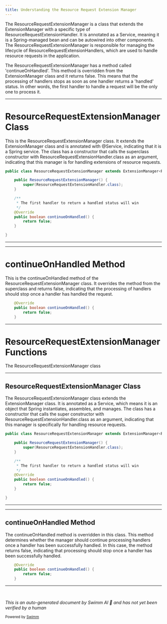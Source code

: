 ```yaml
---
title: Understanding the Resource Request Extension Manager
---
```

The ResourceRequestExtensionManager is a class that extends the ExtensionManager with a specific type of ResourceRequestExtensionHandler. It is annotated as a Service, meaning it is a Spring-managed bean and can be autowired into other components. The ResourceRequestExtensionManager is responsible for managing the lifecycle of ResourceRequestExtensionHandlers, which are used to handle resource requests in the application.

The ResourceRequestExtensionManager has a method called 'continueOnHandled'. This method is overridden from the ExtensionManager class and it returns false. This means that the processing of handlers stops as soon as one handler returns a 'handled' status. In other words, the first handler to handle a request will be the only one to process it.

<SwmSnippet path="/common/src/main/java/org/broadleafcommerce/common/web/resource/ResourceRequestExtensionManager.java" line="24">

---

# ResourceRequestExtensionManager Class

This is the ResourceRequestExtensionManager class. It extends the ExtensionManager class and is annotated with @Service, indicating that it is a Spring service. The class has a constructor that calls the superclass constructor with ResourceRequestExtensionHandler.class as an argument, indicating that this manager is for handling extensions of resource requests.

```java
public class ResourceRequestExtensionManager extends ExtensionManager<ResourceRequestExtensionHandler>{

    public ResourceRequestExtensionManager() {
        super(ResourceRequestExtensionHandler.class);
    }

    /**
     * The first handler to return a handled status will win
     */
    @Override
    public boolean continueOnHandled() {
        return false;
    }

}
```

---

</SwmSnippet>

<SwmSnippet path="/common/src/main/java/org/broadleafcommerce/common/web/resource/ResourceRequestExtensionManager.java" line="33">

---

# continueOnHandled Method

This is the continueOnHandled method of the ResourceRequestExtensionManager class. It overrides the method from the superclass and returns false, indicating that the processing of handlers should stop once a handler has handled the request.

```java
    @Override
    public boolean continueOnHandled() {
        return false;
    }
```

---

</SwmSnippet>

# ResourceRequestExtensionManager Functions

The ResourceRequestExtensionManager class

<SwmSnippet path="/common/src/main/java/org/broadleafcommerce/common/web/resource/ResourceRequestExtensionManager.java" line="24">

---

## ResourceRequestExtensionManager Class

The ResourceRequestExtensionManager class extends the ExtensionManager class. It is annotated as a Service, which means it is an object that Spring instantiates, assembles, and manages. The class has a constructor that calls the super constructor with ResourceRequestExtensionHandler.class as an argument, indicating that this manager is specifically for handling resource requests.

```java
public class ResourceRequestExtensionManager extends ExtensionManager<ResourceRequestExtensionHandler>{

    public ResourceRequestExtensionManager() {
        super(ResourceRequestExtensionHandler.class);
    }

    /**
     * The first handler to return a handled status will win
     */
    @Override
    public boolean continueOnHandled() {
        return false;
    }

}
```

---

</SwmSnippet>

<SwmSnippet path="/common/src/main/java/org/broadleafcommerce/common/web/resource/ResourceRequestExtensionManager.java" line="33">

---

## continueOnHandled Method

The continueOnHandled method is overridden in this class. This method determines whether the manager should continue processing handlers once a handler has been successfully handled. In this case, the method returns false, indicating that processing should stop once a handler has been successfully handled.

```java
    @Override
    public boolean continueOnHandled() {
        return false;
    }
```

---

</SwmSnippet>

&nbsp;

*This is an auto-generated document by Swimm AI 🌊 and has not yet been verified by a human*

<SwmMeta version="3.0.0" repo-id="Z2l0aHViJTNBJTNBQnJvYWRsZWFmQ29tbWVyY2UtZGVtbyUzQSUzQWdpbGFkbmF2b3Q=" repo-name="BroadleafCommerce-demo" doc-type="overview"><sup>Powered by [Swimm](/)</sup></SwmMeta>
